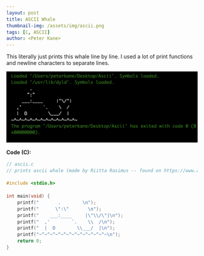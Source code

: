 ```yaml
---
layout: post
title: ASCII Whale 
thumbnail-img: /assets/img/ascii.png
tags: [C, ASCII]
author: <Peter Kane>
---
```


This literally just prints this whale line by line. I used a lot of print functions and newline characters to separate lines. 

![ascii-output](/assets/img/ascii.png)

**Code (C):**
```c
// ascii.c
// prints ascii whale (made by Riitta Rasimus -- found on https://www.asciiart.eu/animals/fish).

#include <stdio.h>

int main(void) {
    printf("       .        \n");
    printf("      \":\"       \n");
    printf("    ___:____     |\"\\/\"|\n");
    printf("  ,'        `.    \\  /\n");
    printf("  |  O        \\___/  |\n");
    printf("~^~^~^~^~^~^~^~^~^~^~^~^~\n");
    return 0;
}
```
